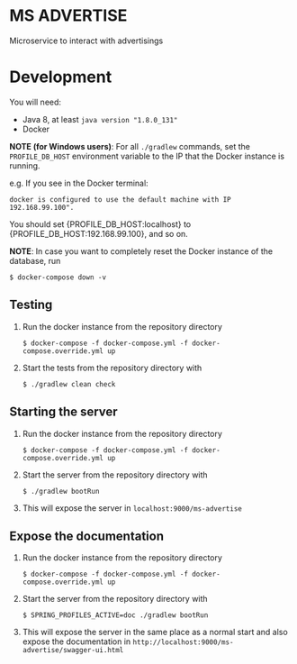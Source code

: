 # MS ADVERTISE #

Microservice to interact with advertisings

# Development

You will need:

- Java 8, at least `java version "1.8.0_131"`
- Docker

**NOTE (for Windows users)**: For all `./gradlew` commands, set the `PROFILE_DB_HOST` environment variable to the IP that the Docker instance is running.

e.g. If you see in the Docker terminal: 
```
docker is configured to use the default machine with IP 192.168.99.100".
```
You should set {PROFILE_DB_HOST:localhost} to {PROFILE_DB_HOST:192.168.99.100}, and so on.


**NOTE**: In case you want to completely reset the Docker instance of the database, run
```
$ docker-compose down -v
```

## Testing

1. Run the docker instance from the repository directory
   ```
   $ docker-compose -f docker-compose.yml -f docker-compose.override.yml up
   ```
2. Start the tests from the repository directory with
   ```
   $ ./gradlew clean check
   ```

## Starting the server

1. Run the docker instance from the repository directory
   ```
   $ docker-compose -f docker-compose.yml -f docker-compose.override.yml up
   ```
2. Start the server from the repository directory with
   ```
   $ ./gradlew bootRun
   ```
3. This will expose the server in `localhost:9000/ms-advertise`

## Expose the documentation

1. Run the docker instance from the repository directory
   ```
   $ docker-compose -f docker-compose.yml -f docker-compose.override.yml up
   ```
2. Start the server from the repository directory with
   ```
   $ SPRING_PROFILES_ACTIVE=doc ./gradlew bootRun
   ```
3. This will expose the server in the same place as a normal start and also expose the documentation in `http://localhost:9000/ms-advertise/swagger-ui.html`
